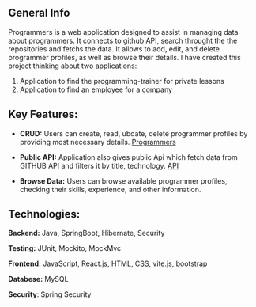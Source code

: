 ## General Info

Programmers is a web application designed to assist in managing data about programmers. It connects to github API, search throught the the repositories and fetchs the data. It allows to add, edit, and delete programmer profiles, as well as browse their details. 
I have created this project thinking about two applications:
1) Application to find the programming-trainer for private lessons
2) Application to find an employee for a company

## Key Features:

- **CRUD:** Users can create, read, ubdate, delete programmer profiles by providing most necessary details.
  [Programmers](http://ec2-3-126-250-109.eu-central-1.compute.amazonaws.com:81/Programmers/)
  
- **Public API:** Application also gives public Api which fetch data from GITHUB API and filters it by title, technology.
  [API](http://ec2-3-126-250-109.eu-central-1.compute.amazonaws.com:8080/repos/Wheater+java)
  
- **Browse Data:** Users can browse available programmer profiles, checking their skills, experience, and other information.

## Technologies:

**Backend:** Java, SpringBoot, Hibernate, Security

**Testing:** JUnit, Mockito, MockMvc

**Frontend:** JavaScript, React.js, HTML, CSS, vite.js, bootstrap 

**Databese:** MySQL

**Security**: Spring Security






